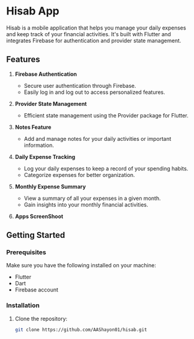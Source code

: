 # Hisab App

Hisab is a mobile application that helps you manage your daily expenses and keep track of your financial activities. It's built with Flutter and integrates Firebase for authentication and provider state management.

## Features

1. **Firebase Authentication**
    - Secure user authentication through Firebase.
    - Easily log in and log out to access personalized features.

2. **Provider State Management**
    - Efficient state management using the Provider package for Flutter.

3. **Notes Feature**
    - Add and manage notes for your daily activities or important information.

4. **Daily Expense Tracking**
    - Log your daily expenses to keep a record of your spending habits.
    - Categorize expenses for better organization.

5. **Monthly Expense Summary**
    - View a summary of all your expenses in a given month.
    - Gain insights into your monthly financial activities.
6. **Apps ScreenShoot**

## Getting Started

### Prerequisites

Make sure you have the following installed on your machine:

- Flutter
- Dart
- Firebase account

### Installation

1. Clone the repository:
   ```bash
   git clone https://github.com/AAShayon01/hisab.git
